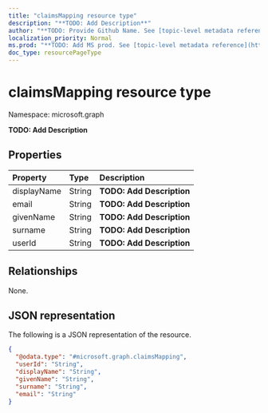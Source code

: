 ```yaml
---
title: "claimsMapping resource type"
description: "**TODO: Add Description**"
author: "**TODO: Provide Github Name. See [topic-level metadata reference](https://msgo.azurewebsites.net/add/document/guidelines/metadata.html#topic-level-metadata)**"
localization_priority: Normal
ms.prod: "**TODO: Add MS prod. See [topic-level metadata reference](https://msgo.azurewebsites.net/add/document/guidelines/metadata.html#topic-level-metadata)**"
doc_type: resourcePageType
---
```


# claimsMapping resource type

Namespace: microsoft.graph

**TODO: Add Description**

## Properties
|Property|Type|Description|
|:---|:---|:---|
|displayName|String|**TODO: Add Description**|
|email|String|**TODO: Add Description**|
|givenName|String|**TODO: Add Description**|
|surname|String|**TODO: Add Description**|
|userId|String|**TODO: Add Description**|

## Relationships
None.

## JSON representation
The following is a JSON representation of the resource.
<!-- {
  "blockType": "resource",
  "@odata.type": "microsoft.graph.claimsMapping"
}
-->
``` json
{
  "@odata.type": "#microsoft.graph.claimsMapping",
  "userId": "String",
  "displayName": "String",
  "givenName": "String",
  "surname": "String",
  "email": "String"
}
```

